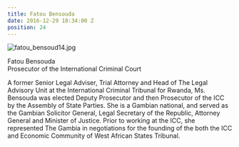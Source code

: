 ```yaml
---
title: Fatou Bensouda
date: 2016-12-29 18:34:00 Z
position: 24
---
```


![fatou_bensoud14.jpg](/uploads/fatou_bensoud14.jpg)

Fatou Bensouda <br> Prosecutor of the International Criminal Court 


A former Senior Legal Adviser, Trial Attorney and Head of The Legal Advisory Unit at the International Criminal Tribunal for Rwanda, Ms. Bensouda was elected Deputy Prosecutor and then Prosecutor of the ICC by the Assembly of State Parties. She is a Gambian national, and served as the Gambian Solicitor General, Legal Secretary of the Republic, Attorney General and Minister of Justice. Prior to working at the ICC, she represented The Gambia in negotiations for the founding of the both the ICC and Economic Community of West African States Tribunal.
